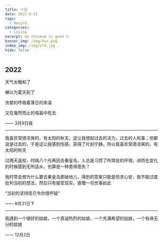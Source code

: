 ```yaml
---
title: 小记
date: 2022-8-31
tags:
  - Record
categories:
  - Living
excerpt: my chinese is good 🙄
banner_img: /img/bus.png
index_img: /img/old.jpg
hide: false
---
```


## 2022

天气太暖和了

蝉以为夏天到了

贪婪的呼吸着落日的余温

又在戛然而止的喧嚣中死去

—— 3月9日夜

---

我喜欢常德凉爽的、有太阳的秋天，这让我想起过去的活力，过去的人和事；但都说是过去的，于是这让我感到伤感，获得了片刻宁静。所以我喜欢常德凉爽的、有太阳的秋天

过两天返校，时隔八个月再回去秦皇岛，人总是习惯了所常驻的环境，进而在变化的时候感到无所适从，也算是一种患得患失？

我时常会想为什么要去秦皇岛那破地儿，得到的答案只能是但求心安，我不能过度批判当初的想法，然后只有接受现实，感慨一句世事如此

“当初的坚持现已令你很怀疑”

—— 8月31日下

---

我遇到一个很好的姑娘，一个真诚热烈的姑娘，一个充满希望的姑娘，一个有缘无分的姑娘

—— 12月2日

